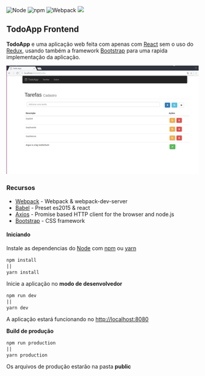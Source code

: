 ![Node](https://img.shields.io/badge/node-7.9.0-green.svg?style=flat) ![npm](https://img.shields.io/badge/npm-4.2.0-green.svg?style=flat) ![Webpack](https://img.shields.io/badge/Webpack-1.14.0-green.svg?style=flat) <img src="https://img.shields.io/github/stars/augusto-santos/exerciceReact.svg?style=social&label=Star&maxAge=3600" height="20"></a>

## TodoApp Frontend

**TodoApp** e uma aplicação web feita com apenas com [React](https://facebook.github.io/react/) sem o uso do [Redux](http://redux.js.org/), usando também a framework [Bootstrap](http://getbootstrap.com/getting-started/) para uma rapida implementação da aplicação.

![alt text](https://github.com/augusto-santos/exerciceReact/blob/master/documenta%C3%A7%C3%A3o/img/TodoApp.jpg "TodoApp")

### Recursos
+ [Webpack](https://webpack.js.org/) - Webpack & webpack-dev-server
+ [Babel](https://babeljs.io/) - Preset es2015 & react
+ [Axios](https://github.com/mzabriskie/axios) - Promise based HTTP client for the browser and node.js
+ [Bootstrap](http://getbootstrap.com/getting-started/) - CSS framework

#### Iniciando
  Instale as dependencias do [Node](https://nodejs.org/) com [npm](https://www.npmjs.com/) ou [yarn](https://yarnpkg.com/)
```
npm install
||
yarn install
```


  Inicie a aplicação no **modo de desenvolvedor**
```
npm run dev
||
yarn dev
```
  A aplicação estará funcionando no [http://localhost:8080](http://localhost:8080)

  **Build de produção**
```
npm run production
||
yarn production
```
  Os arquivos de produção estarão na pasta __public__
